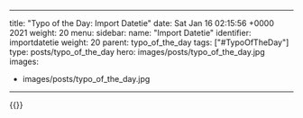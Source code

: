 
---
title: "Typo of the Day: Import Datetie"
date: Sat Jan 16 02:15:56 +0000 2021
weight: 20
menu:
  sidebar:
    name: "Import Datetie"
    identifier: importdatetie
    weight: 20
    parent: typo_of_the_day
tags: ["#TypoOfTheDay"]
type: posts/typo_of_the_day
hero: images/posts/typo_of_the_day.jpg
images:
- images/posts/typo_of_the_day.jpg
---


{{<tweet user="mariatta" id="1350265500127772672">}}

